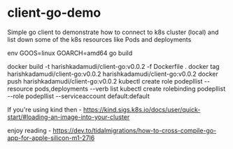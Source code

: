# client-go-demo
Simple go client to demonstrate how to connect to k8s cluster (local) and list down some of the k8s resources like Pods and deployments

env GOOS=linux GOARCH=amd64 go build

docker build -t harishkadamudi/client-go:v0.0.2 -f Dockerfile .
docker tag harishkadamudi/client-go:v0.0.2 harishkadamudi/client-go:v0.0.2
docker push  harishkadamudi/client-go:v0.0.2
kubectl create role podepllist --resource pods,deployments --verb list
kubectl create rolebinding podepllist --role podepllist --serviceaccount default:default

If you're using kind then - https://kind.sigs.k8s.io/docs/user/quick-start/#loading-an-image-into-your-cluster

enjoy reading - https://dev.to/tidalmigrations/how-to-cross-compile-go-app-for-apple-silicon-m1-27l6
